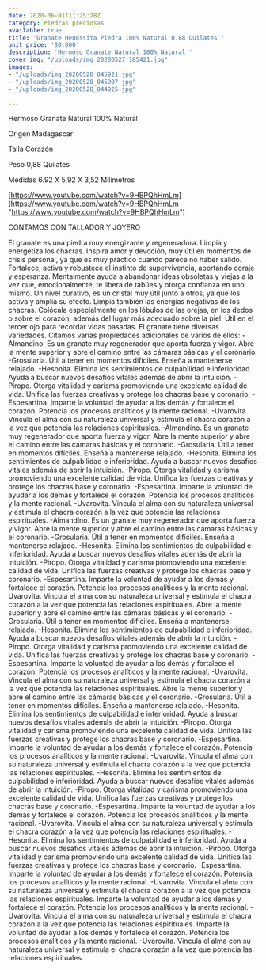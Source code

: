 ```yaml
---
date: 2020-06-01T11:25:28Z
category: Piedras preciosas
available: true
title: 'Granate Henossita Piedra 100% Natural 0.88 Quilates '
unit_price: '80.000'
description: 'Hermoso Granate Natural 100% Natural '
cover_img: "/uploads/img_20200527_185421.jpg"
images:
- "/uploads/img_20200528_045921.jpg"
- "/uploads/img_20200528_045907.jpg"
- "/uploads/img_20200528_044925.jpg"

---
```

Hermoso Granate Natural 100% Natural 

Origen Madagascar 

Talla Corazón

Peso 0,88 Quilates 

Medidas 6.92 X 5,92 X 3,52 Milímetros 

[https://www.youtube.com/watch?v=9HBPQhHmLm](https://www.youtube.com/watch?v=9HBPQhHmLm "https://www.youtube.com/watch?v=9HBPQhHmLm")

CONTAMOS CON TALLADOR Y JOYERO 

El granate es una piedra muy energizante y regeneradora. Limpia y energetiza los chacras. Inspira amor y devoción, muy útil en momentos de crisis personal, ya que es muy práctico cuando parece no haber salido. Fortalece, activa y robustece el instinto de supervivencia, aportando coraje y esperanza. Mentalmente ayuda a abandonar ideas obsoletas y viejas a la vez que, emocionalmente, te libera de tabúes y otorga confianza en uno mismo. Un nivel curativo, es un cristal muy útil junto a otros, ya que los activa y amplía su efecto. Limpia también las energías negativas de los chacras. Colócala especialmente en los lóbulos de las orejas, en los dedos o sobre el corazón, además del lugar más adecuado sobre la piel. Útil en el tercer ojo para recordar vidas pasadas. El granate tiene diversas variedades. Citamos varias propiedades adicionales de varios de ellos: -Almandino. Es un granate muy regenerador que aporta fuerza y ​​vigor. Abre la mente superior y abre el camino entre las cámaras básicas y el coronario. -Grosularia. Útil a tener en momentos difíciles. Enseña a mantenerse relajado. -Hesonita. Elimina los sentimientos de culpabilidad e inferioridad. Ayuda a buscar nuevos desafíos vitales además de abrir la intuición. -Piropo. Otorga vitalidad y carisma promoviendo una excelente calidad de vida. Unifica las fuerzas creativas y protege los chacras base y coronario. -Espesartina. Imparte la voluntad de ayudar a los demás y fortalece el corazón. Potencia los procesos analíticos y la mente racional. -Uvarovita. Vincula el alma con su naturaleza universal y estimula el chacra corazón a la vez que potencia las relaciones espirituales. -Almandino. Es un granate muy regenerador que aporta fuerza y ​​vigor. Abre la mente superior y abre el camino entre las cámaras básicas y el coronario. -Grosularia. Útil a tener en momentos difíciles. Enseña a mantenerse relajado. -Hesonita. Elimina los sentimientos de culpabilidad e inferioridad. Ayuda a buscar nuevos desafíos vitales además de abrir la intuición. -Piropo. Otorga vitalidad y carisma promoviendo una excelente calidad de vida. Unifica las fuerzas creativas y protege los chacras base y coronario. -Espesartina. Imparte la voluntad de ayudar a los demás y fortalece el corazón. Potencia los procesos analíticos y la mente racional. -Uvarovita. Vincula el alma con su naturaleza universal y estimula el chacra corazón a la vez que potencia las relaciones espirituales. -Almandino. Es un granate muy regenerador que aporta fuerza y ​​vigor. Abre la mente superior y abre el camino entre las cámaras básicas y el coronario. -Grosularia. Útil a tener en momentos difíciles. Enseña a mantenerse relajado. -Hesonita. Elimina los sentimientos de culpabilidad e inferioridad. Ayuda a buscar nuevos desafíos vitales además de abrir la intuición. -Piropo. Otorga vitalidad y carisma promoviendo una excelente calidad de vida. Unifica las fuerzas creativas y protege los chacras base y coronario. -Espesartina. Imparte la voluntad de ayudar a los demás y fortalece el corazón. Potencia los procesos analíticos y la mente racional. -Uvarovita. Vincula el alma con su naturaleza universal y estimula el chacra corazón a la vez que potencia las relaciones espirituales. Abre la mente superior y abre el camino entre las cámaras básicas y el coronario. -Grosularia. Útil a tener en momentos difíciles. Enseña a mantenerse relajado. -Hesonita. Elimina los sentimientos de culpabilidad e inferioridad. Ayuda a buscar nuevos desafíos vitales además de abrir la intuición. -Piropo. Otorga vitalidad y carisma promoviendo una excelente calidad de vida. Unifica las fuerzas creativas y protege los chacras base y coronario. -Espesartina. Imparte la voluntad de ayudar a los demás y fortalece el corazón. Potencia los procesos analíticos y la mente racional. -Uvarovita. Vincula el alma con su naturaleza universal y estimula el chacra corazón a la vez que potencia las relaciones espirituales. Abre la mente superior y abre el camino entre las cámaras básicas y el coronario. -Grosularia. Útil a tener en momentos difíciles. Enseña a mantenerse relajado. -Hesonita. Elimina los sentimientos de culpabilidad e inferioridad. Ayuda a buscar nuevos desafíos vitales además de abrir la intuición. -Piropo. Otorga vitalidad y carisma promoviendo una excelente calidad de vida. Unifica las fuerzas creativas y protege los chacras base y coronario. -Espesartina. Imparte la voluntad de ayudar a los demás y fortalece el corazón. Potencia los procesos analíticos y la mente racional. -Uvarovita. Vincula el alma con su naturaleza universal y estimula el chacra corazón a la vez que potencia las relaciones espirituales. -Hesonita. Elimina los sentimientos de culpabilidad e inferioridad. Ayuda a buscar nuevos desafíos vitales además de abrir la intuición. -Piropo. Otorga vitalidad y carisma promoviendo una excelente calidad de vida. Unifica las fuerzas creativas y protege los chacras base y coronario. -Espesartina. Imparte la voluntad de ayudar a los demás y fortalece el corazón. Potencia los procesos analíticos y la mente racional. -Uvarovita. Vincula el alma con su naturaleza universal y estimula el chacra corazón a la vez que potencia las relaciones espirituales. -Hesonita. Elimina los sentimientos de culpabilidad e inferioridad. Ayuda a buscar nuevos desafíos vitales además de abrir la intuición. -Piropo. Otorga vitalidad y carisma promoviendo una excelente calidad de vida. Unifica las fuerzas creativas y protege los chacras base y coronario. -Espesartina. Imparte la voluntad de ayudar a los demás y fortalece el corazón. Potencia los procesos analíticos y la mente racional. -Uvarovita. Vincula el alma con su naturaleza universal y estimula el chacra corazón a la vez que potencia las relaciones espirituales. Imparte la voluntad de ayudar a los demás y fortalece el corazón. Potencia los procesos analíticos y la mente racional. -Uvarovita. Vincula el alma con su naturaleza universal y estimula el chacra corazón a la vez que potencia las relaciones espirituales. Imparte la voluntad de ayudar a los demás y fortalece el corazón. Potencia los procesos analíticos y la mente racional. -Uvarovita. Vincula el alma con su naturaleza universal y estimula el chacra corazón a la vez que potencia las relaciones espirituales.